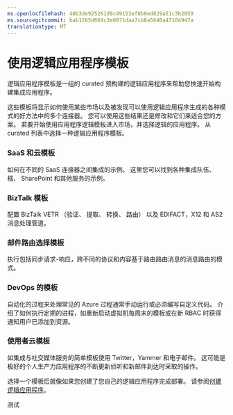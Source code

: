 ```yaml
---
ms.openlocfilehash: 40b3de925261d9c49153ef8b0ed829a51c3b2059
ms.sourcegitcommit: bab1265d669c3e6871daa7cb8a5640a47104947a
translationtype: MT
---
```

<properties
 pageTitle="使用逻辑应用程序模板"
 description="了解如何使用预先创建的逻辑应用程序模板帮助您入门。"
 authors="kevinlam1"
 manager="dwrede"
 editor=""
 services="app-service\logic"
 documentationCenter=""/>

<tags
    ms.service="app-service-logic"
    ms.workload="integration"
    ms.tgt_pltfrm="na"
    ms.devlang="na"
    ms.topic="article"
    ms.date="06/24/2015"
    ms.author="klam"/>

# 使用逻辑应用程序模板

逻辑应用程序模板是一组的 curated 预构建的逻辑应用程序来帮助您快速开始构建集成应用程序。

这些模板将显示如何使用某些市场以及被发现可以使用逻辑应用程序生成的各种模式的好方法中的多个连接器。  您可以使用这些结果还是修改和它们来适合您的方案。
若要开始使用应用程序逻辑模板进入市场，并选择逻辑的应用程序。  从 curated 列表中选择一种逻辑应用程序模板。

### SaaS 和云模板
如何在不同的 SaaS 连接器之间集成的示例。  这里您可以找到各种集成队伍、 框、 SharePoint 和其他服务的示例。

### BizTalk 模板
配置 BizTalk VETR （验证、 提取、 转换、 路由） 以及 EDIFACT，X12 和 AS2 消息处理管道。

### 邮件路由选择模板
执行包括同步请求-响应，跨不同的协议和内容基于路由路由消息的消息路由的模式。

### DevOps 的模板
自动化的过程来处理常见的 Azure 过程通常手动运行或必须编写自定义代码。  介绍了如何执行定期的进程，如重新启动虚拟机每周末的模板或在新 RBAC 时获得通知用户已添加到资源。

### 使用者云模板
如集成与社交媒体服务的简单模板使用 Twitter，Yammer 和电子邮件。  这可能是极好的个人生产力应用程序的不断更新侦听和新邮件到达时采取的操作。

选择一个模板后就像如果您创建了您自己的逻辑应用程序完成部署。  请参阅[创建逻辑应用程序](app-service-logic-create-a-logic-app.md)。
 

测试
